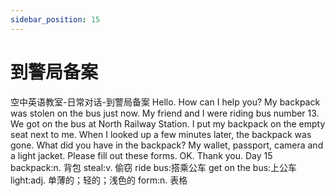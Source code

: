 ```yaml
---
sidebar_position: 15
---
```


# 到警局备案

<box paper="grid" pdf pic watermark
    backgroundColor="white"
    height="1600px"
    width="1200px">
    <box display="inline-block" padding="20px" width="75%">
        <box
            backgroundColor="#666"
            borderRadius="10px"
            color="#FDD834"
            border="2px solid black"
            fontSize="36px"
            marginBottom="20px"
            textAlign="center"
            verticalAlign="middle"
        >
            空中英语教室-日常对话-到警局备案
        </box>
        <bubble hint="你好。我能怎样帮你？">
Hello. How can I help you?
        </bubble>
        <bubble right hint="我的背包刚刚在公车上被偷了。">
My <hl green>backpack</hl> was <hl yellow>stolen</hl> on the bus just now.
        </bubble>
        <bubble right hint="我朋友和我一起搭乘13路公车。">
My friend and I were <hl green>riding bus</hl> number 13.
        </bubble>
        <bubble right hint="我们在火车北站上公车。">
We <hl yellow>got on the bus</hl> at North Railway Station.
        </bubble>
        <bubble right hint="我把背包放在我旁边的空位上。">
I put my backpack on the empty seat next to me.
        </bubble>
        <bubble right hint="几分钟后我抬头看，背包就不见了。">
When I looked up a few minutes later, the backpack was gone.
        </bubble>
        <bubble hint="你有什么东西在背包里？">
What did you have in the backpack?
        </bubble>
        <bubble right hint="有我的钱包、护照、相机和一件薄夹克。">
My wallet, passport, camera and a <hl green>light</hl> jacket.
        </bubble>
        <bubble hint="请填好这些表格。">
Please fill out these <hl yellow>forms</hl>.
        </bubble>
        <bubble right hint="好的。谢谢你。">
OK. Thank you.
        </bubble>
    </box>
    <box
        borderLeft="3px dashed black"
        float="right"
        marginTop="100px"
        padding="20px"
        height="calc(100% - 100px)"
        width="25%"
    >
        <box
            background="#FDD834"
            borderRadius="10px"
            border="2px solid #666"
            color="black"
            fontSize="36px"
            padding="0 20px"
            position="absolute"
            top="-80px"
            textAlign="center"
            verticalAlign="middle"
        >Day 15</box>
<brn green>backpack:n. 背包</brn>
<brn yellow>steal:v. 偷窃</brn>
<brn green>ride bus:搭乘公车</brn>
<brn yellow>get on the bus:上公车</brn>
<brn green marginTop="270px">light:adj. 单薄的；轻的；浅色的</brn>
<bln yellow>form:n. 表格</bln>
    </box>
</box>
